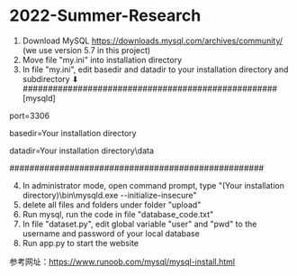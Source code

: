 # 2022-Summer-Research
1. Download MySQL https://downloads.mysql.com/archives/community/ (we use version 5.7 in this project)
2. Move file "my.ini" into installation directory
3. In file "my.ini", edit basedir and datadir to your installation directory and subdirectory
               ⬇
###################################################
[mysqld]

port=3306

basedir=Your installation directory

datadir=Your installation directory\\data

###################################################

4. In administrator mode, open command prompt, type "(Your installation directory)\bin\mysqld.exe --initialize-insecure"
5. delete all files and folders under folder "upload"
6. Run mysql, run the code in file "database_code.txt"
7. In file "dataset.py", edit global variable "user" and "pwd" to the username and password of your local database
8. Run app.py to start the website






参考网址：https://www.runoob.com/mysql/mysql-install.html
